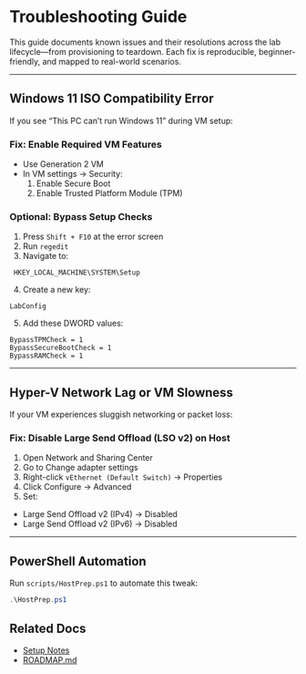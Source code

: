 # Troubleshooting Guide

This guide documents known issues and their resolutions across the lab lifecycle—from provisioning to teardown. Each fix is reproducible, beginner-friendly, and mapped to real-world scenarios.

---

## Windows 11 ISO Compatibility Error

If you see “This PC can’t run Windows 11” during VM setup:

### Fix: Enable Required VM Features

- Use Generation 2 VM  
- In VM settings → Security:  
  1. Enable Secure Boot  
  2. Enable Trusted Platform Module (TPM)

### Optional: Bypass Setup Checks

1. Press `Shift + F10` at the error screen  
2. Run `regedit`  
3. Navigate to:  

```
 HKEY_LOCAL_MACHINE\SYSTEM\Setup
```

4. Create a new key:

```
LabConfig
```

5. Add these DWORD values:
```
BypassTPMCheck = 1
BypassSecureBootCheck = 1
BypassRAMCheck = 1
```

---

## Hyper-V Network Lag or VM Slowness

If your VM experiences sluggish networking or packet loss:

### Fix: Disable Large Send Offload (LSO v2) on Host

1. Open Network and Sharing Center  
2. Go to Change adapter settings  
3. Right-click `vEthernet (Default Switch)` → Properties  
4. Click Configure → Advanced  
5. Set:  
- Large Send Offload v2 (IPv4) → Disabled  
- Large Send Offload v2 (IPv6) → Disabled

---

## PowerShell Automation

Run `scripts/HostPrep.ps1` to automate this tweak:

```powershell
.\HostPrep.ps1
```

## Related Docs
- [Setup Notes](./SetupNotes.md)
- [ROADMAP.md](./ROADMAP.md)
